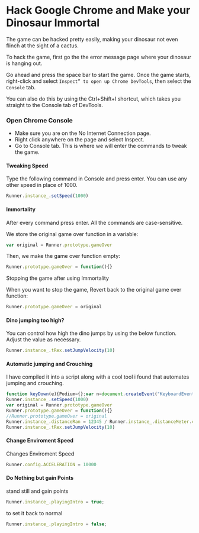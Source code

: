 # Hack Google Chrome and Make your Dinosaur Immortal
The game can be hacked pretty easily, making your dinosaur not even flinch at the sight of a cactus.

To hack the game, first go the the error message page where your dinosaur is hanging out.

Go ahead and press the space bar to start the game. Once the game starts, right-click and select ``Inspect” to open up Chrome DevTools``, then select the ``Console`` tab.

You can also do this by using the Ctrl+Shift+I shortcut, which takes you straight to the  Console tab of DevTools.



### Open Chrome Console

- Make sure you are on the No Internet Connection page.
- Right click anywhere on the page and select Inspect.
- Go to Console tab. This is where we will enter the commands to tweak the game.



#### Tweaking Speed

Type the following command in Console and press enter. You can use any other speed in place of 1000.

```js
Runner.instance_.setSpeed(1000)
```



#### Immortality

After every command press enter. All the commands are case-sensitive.

We store the original game over function in a variable:

```js
var original = Runner.prototype.gameOver
```

Then, we make the game over function empty:

```js
Runner.prototype.gameOver = function(){}
```

Stopping the game after using Immortality

When you want to stop the game, Revert back to the original game over function:

```js
Runner.prototype.gameOver = original
```



#### Dino jumping too high?

You can control how high the dino jumps by using the below function. Adjust the value as necessary.

```js
Runner.instance_.tRex.setJumpVelocity(10)
```


#### Automatic jumping and Crouching

I have compiled it into a script along with a cool tool i found that automates jumping and crouching.

```js
function keyDown(e){Podium={};var n=document.createEvent("KeyboardEvent");Object.defineProperty(n,"keyCode",{get:function(){return this.keyCodeVal}}),n.initKeyboardEvent?n.initKeyboardEvent("keydown",!0,!0,document.defaultView,e,e,"","",!1,""):n.initKeyEvent("keydown",!0,!0,document.defaultView,!1,!1,!1,!1,e,0),n.keyCodeVal=e,document.body.dispatchEvent(n)}function keyUp(e){Podium={};var n=document.createEvent("KeyboardEvent");Object.defineProperty(n,"keyCode",{get:function(){return this.keyCodeVal}}),n.initKeyboardEvent?n.initKeyboardEvent("keyup",!0,!0,document.defaultView,e,e,"","",!1,""):n.initKeyEvent("keyup",!0,!0,document.defaultView,!1,!1,!1,!1,e,0),n.keyCodeVal=e,document.body.dispatchEvent(n)}setInterval(function(){Runner.instance_.horizon.obstacles.length>0&&(Runner.instance_.horizon.obstacles[0].xPos<25*Runner.instance_.currentSpeed-Runner.instance_.horizon.obstacles[0].width/2&&Runner.instance_.horizon.obstacles[0].yPos>75&&(keyUp(40),keyDown(38)),Runner.instance_.horizon.obstacles[0].xPos<30*Runner.instance_.currentSpeed-Runner.instance_.horizon.obstacles[0].width/2&&Runner.instance_.horizon.obstacles[0].yPos<=75&&keyDown(40))},5);
Runner.instance_.setSpeed(1000)
var original = Runner.prototype.gameOver
Runner.prototype.gameOver = function(){}
//Runner.prototype.gameOver = original
Runner.instance_.distanceRan = 12345 / Runner.instance_.distanceMeter.config.COEFFICIENT
Runner.instance_.tRex.setJumpVelocity(10)
```

#### Change Enviroment Speed

Changes Enviroment Speed

```js
Runner.config.ACCELERATION = 10000
```

#### Do Nothing but gain Points

stand still and gain points

```js
Runner.instance_.playingIntro = true;
```
to set it back to normal

```js
Runner.instance_.playingIntro = false;
```
